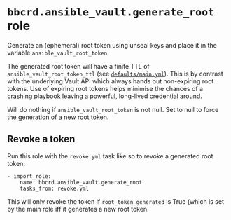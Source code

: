 `bbcrd.ansible_vault.generate_root` role
========================================

Generate an (ephemeral) root token using unseal keys and place it in the
variable `ansible_vault_root_token`.

The generated root token will have a finite TTL of
`ansible_vault_root_token_ttl` (see
[`defaults/main.yml`](./defaults/main.yml)). This is by contrast with the
underlying Vault API which always hands out non-expiring root tokens. Use of
expiring root tokens helps minimise the chances of a crashing playbook leaving
a powerful, long-lived credential around.

Will do nothing if `ansible_vault_root_token` is not null. Set to null to force
the generation of a new root token.


Revoke a token
--------------

Run this role with the `revoke.yml` task like so to revoke a generated root
token:

    - import_role:
        name: bbcrd.ansible_vault.generate_root
        tasks_from: revoke.yml

This will only revoke the token if `root_token_generated` is True (which is set
by the main role iff it generates a new root token.
